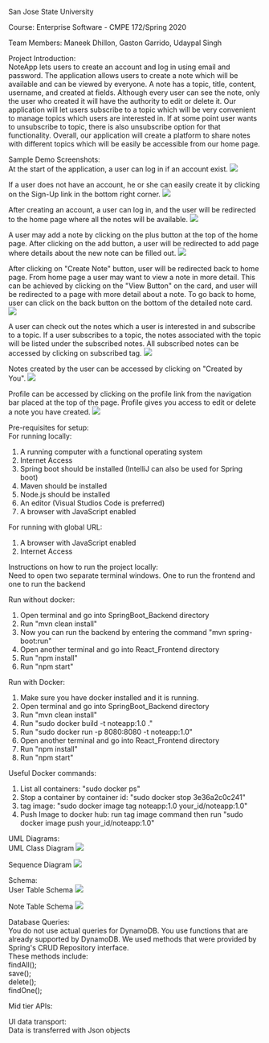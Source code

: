 San Jose State University

Course: Enterprise Software - CMPE 172/Spring 2020

Team Members: Maneek Dhillon, Gaston Garrido, Udaypal Singh

Project Introduction:  
NoteApp lets users to create an account and log in using email and password. The application allows users to create a note which will be available and can be viewed by everyone. A note has a topic, title, content, username, and created at fields. Although every user can see the note, only the user who created it will have the authority to edit or delete it. Our application will let users subscribe to a topic which will be very convenient to manage topics which users are interested in. If at some point user wants to unsubscribe to topic, there is also unsubscribe option for that functionality. Overall, our application will create a platform to share notes with different topics which will be easily be accessible from our home page.

Sample Demo Screenshots:  
At the start of the application, a user can log in if an account exist.
![](screenshots/login.JPG)

If a user does not have an account, he or she can easily create it by clicking on the Sign-Up link in the bottom right corner.
![](screenshots/signup.JPG)


After creating an account, a user can log in, and the user will be redirected to the home page where all the notes will be available.
![](screenshots/home.JPG)


A user may add a note by clicking on the plus button at the top of the home page. After clicking on the add button, a user will be redirected to add page where details about the new note can be filled out.
![](screenshots/addnote.JPG)


After clicking on "Create Note" button, user will be redirected back to home page. From home page a user may want to view a note in more detail. This can be achieved by clicking on the "View Button" on the card, and user will be redirected to a page with more detail about a note. To go back to home, user can click on the back button on the bottom of the detailed note card.
![](screenshots/viewNote.JPG)


A user can check out the notes which a user is interested in and subscribe to a topic. If a user subscribes to a topic, the notes associated with the topic will be listed under the subscribed notes. All subscribed notes can be accessed by clicking on subscribed tag.
![](screenshots/subscribed.JPG)


Notes created by the user can be accessed by clicking on "Created by You".
![](screenshots/createdByYou.JPG)


Profile can be accessed by clicking on the profile link from the navigation bar placed at the top of the page. Profile gives you access to edit or delete a note you have created.
![](screenshots/profile.JPG)


Pre-requisites for setup:  
For running locally:
1. A running computer with a functional operating system
2. Internet Access
3. Spring boot should be installed (IntelliJ can also be used for Spring boot) 
4. Maven should be installed 
5. Node.js should be installed
6. An editor (Visual Studios Code is preferred)
7. A browser with JavaScript enabled

For running with global URL:
1. A browser with JavaScript enabled
2. Internet Access

Instructions on how to run the project locally:  
Need to open two separate terminal windows. One to run the frontend and one to run the backend

Run without docker:
1. Open terminal and go into SpringBoot_Backend directory 
2. Run "mvn clean install"
3. Now you can run the backend by entering the command "mvn spring-boot:run"
4. Open another terminal and go into React_Frontend directory
5. Run "npm install"
6. Run "npm start"

Run with Docker:
1. Make sure you have docker installed and it is running. 
2. Open terminal and go into SpringBoot_Backend directory 
3. Run "mvn clean install"
4. Run "sudo docker build -t noteapp:1.0 ."
5. Run "sudo docker run -p 8080:8080 -t noteapp:1.0"
6. Open another terminal and go into React_Frontend directory
7. Run "npm install"
8. Run "npm start"

Useful Docker commands:
1. List all containers: "sudo docker ps"
2. Stop a container by container id: "sudo docker stop 3e36a2c0c241"
3. tag image: "sudo docker image tag noteapp:1.0 your_id/noteapp:1.0"
4. Push Image to docker hub: run tag image command then run "sudo docker image push your_id/noteapp:1.0"

UML Diagrams:  
UML Class Diagram
![](screenshots/UML_class.png)

Sequence Diagram
![](screenshots/sequence_diagram.png)

Schema:  
User Table Schema
![](screenshots/userSchema.png)

Note Table Schema
![](screenshots/noteSchema.png)

Database Queries:  
You do not use actual queries for DynamoDB. You use functions that are already supported by DynamoDB. We used methods that were provided by Spring's CRUD Repository interface.  
These methods include:  
findAll();  
save();  
delete();  
findOne();  


Mid tier APIs:

UI data transport:  
Data is transferred with Json objects

